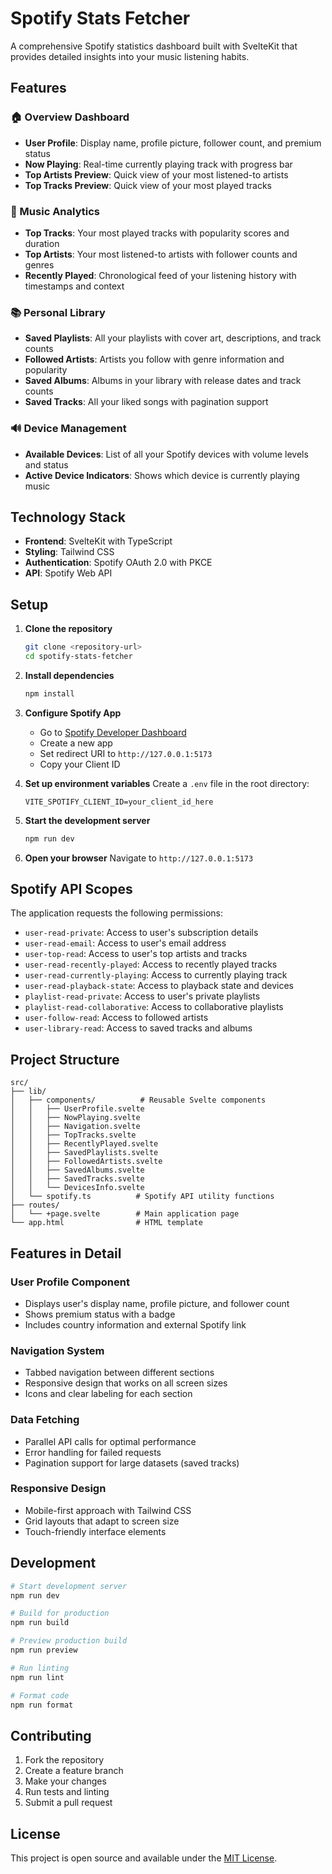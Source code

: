 # Spotify Stats Fetcher

A comprehensive Spotify statistics dashboard built with SvelteKit that provides detailed insights into your music listening habits.

## Features

### 🏠 Overview Dashboard

- **User Profile**: Display name, profile picture, follower count, and premium status
- **Now Playing**: Real-time currently playing track with progress bar
- **Top Artists Preview**: Quick view of your most listened-to artists
- **Top Tracks Preview**: Quick view of your most played tracks

### 🎵 Music Analytics

- **Top Tracks**: Your most played tracks with popularity scores and duration
- **Top Artists**: Your most listened-to artists with follower counts and genres
- **Recently Played**: Chronological feed of your listening history with timestamps and context

### 📚 Personal Library

- **Saved Playlists**: All your playlists with cover art, descriptions, and track counts
- **Followed Artists**: Artists you follow with genre information and popularity
- **Saved Albums**: Albums in your library with release dates and track counts
- **Saved Tracks**: All your liked songs with pagination support

### 🔊 Device Management

- **Available Devices**: List of all your Spotify devices with volume levels and status
- **Active Device Indicators**: Shows which device is currently playing music

## Technology Stack

- **Frontend**: SvelteKit with TypeScript
- **Styling**: Tailwind CSS
- **Authentication**: Spotify OAuth 2.0 with PKCE
- **API**: Spotify Web API

## Setup

1. **Clone the repository**

   ```bash
   git clone <repository-url>
   cd spotify-stats-fetcher
   ```

2. **Install dependencies**

   ```bash
   npm install
   ```

3. **Configure Spotify App**
   - Go to [Spotify Developer Dashboard](https://developer.spotify.com/dashboard)
   - Create a new app
   - Set redirect URI to `http://127.0.0.1:5173`
   - Copy your Client ID

4. **Set up environment variables**
   Create a `.env` file in the root directory:

   ```env
   VITE_SPOTIFY_CLIENT_ID=your_client_id_here
   ```

5. **Start the development server**

   ```bash
   npm run dev
   ```

6. **Open your browser**
   Navigate to `http://127.0.0.1:5173`

## Spotify API Scopes

The application requests the following permissions:

- `user-read-private`: Access to user's subscription details
- `user-read-email`: Access to user's email address
- `user-top-read`: Access to user's top artists and tracks
- `user-read-recently-played`: Access to recently played tracks
- `user-read-currently-playing`: Access to currently playing track
- `user-read-playback-state`: Access to playback state and devices
- `playlist-read-private`: Access to user's private playlists
- `playlist-read-collaborative`: Access to collaborative playlists
- `user-follow-read`: Access to followed artists
- `user-library-read`: Access to saved tracks and albums

## Project Structure

```
src/
├── lib/
│   ├── components/          # Reusable Svelte components
│   │   ├── UserProfile.svelte
│   │   ├── NowPlaying.svelte
│   │   ├── Navigation.svelte
│   │   ├── TopTracks.svelte
│   │   ├── RecentlyPlayed.svelte
│   │   ├── SavedPlaylists.svelte
│   │   ├── FollowedArtists.svelte
│   │   ├── SavedAlbums.svelte
│   │   ├── SavedTracks.svelte
│   │   └── DevicesInfo.svelte
│   └── spotify.ts          # Spotify API utility functions
├── routes/
│   └── +page.svelte        # Main application page
└── app.html                # HTML template
```

## Features in Detail

### User Profile Component

- Displays user's display name, profile picture, and follower count
- Shows premium status with a badge
- Includes country information and external Spotify link

### Navigation System

- Tabbed navigation between different sections
- Responsive design that works on all screen sizes
- Icons and clear labeling for each section

### Data Fetching

- Parallel API calls for optimal performance
- Error handling for failed requests
- Pagination support for large datasets (saved tracks)

### Responsive Design

- Mobile-first approach with Tailwind CSS
- Grid layouts that adapt to screen size
- Touch-friendly interface elements

## Development

```bash
# Start development server
npm run dev

# Build for production
npm run build

# Preview production build
npm run preview

# Run linting
npm run lint

# Format code
npm run format
```

## Contributing

1. Fork the repository
2. Create a feature branch
3. Make your changes
4. Run tests and linting
5. Submit a pull request

## License

This project is open source and available under the [MIT License](LICENSE).
